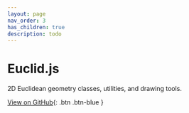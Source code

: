 ```yaml
---
layout: page
nav_order: 3
has_children: true
description: todo
---
```


# Euclid.js

2D Euclidean geometry classes, utilities, and drawing tools.

[View on GitHub](https://github.com/mathigon/euclid.js){: .btn .btn-blue }
